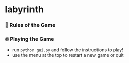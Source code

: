 # labyrinth

### 📔 Rules of the Game


### 🔥 Playing the Game 

- run `python gui.py` and follow the instructions to play! 
- use the menu at the top to restart a new game or quit 